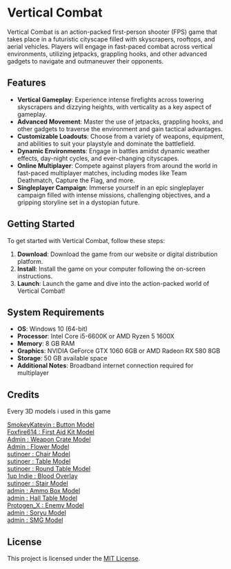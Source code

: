 # Vertical Combat

Vertical Combat is an action-packed first-person shooter (FPS) game that takes place in a futuristic cityscape filled with skyscrapers, rooftops, and aerial vehicles. Players will engage in fast-paced combat across vertical environments, utilizing jetpacks, grappling hooks, and other advanced gadgets to navigate and outmaneuver their opponents.

## Features

- **Vertical Gameplay**: Experience intense firefights across towering skyscrapers and dizzying heights, with verticality as a key aspect of gameplay.
- **Advanced Movement**: Master the use of jetpacks, grappling hooks, and other gadgets to traverse the environment and gain tactical advantages.
- **Customizable Loadouts**: Choose from a variety of weapons, equipment, and abilities to suit your playstyle and dominate the battlefield.
- **Dynamic Environments**: Engage in battles amidst dynamic weather effects, day-night cycles, and ever-changing cityscapes.
- **Online Multiplayer**: Compete against players from around the world in fast-paced multiplayer matches, including modes like Team Deathmatch, Capture the Flag, and more.
- **Singleplayer Campaign**: Immerse yourself in an epic singleplayer campaign filled with intense missions, challenging objectives, and a gripping storyline set in a dystopian future.

## Getting Started

To get started with Vertical Combat, follow these steps:

1. **Download**: Download the game from our website or digital distribution platform.
2. **Install**: Install the game on your computer following the on-screen instructions.
3. **Launch**: Launch the game and dive into the action-packed world of Vertical Combat!

## System Requirements

- **OS**: Windows 10 (64-bit)
- **Processor**: Intel Core i5-6600K or AMD Ryzen 5 1600X
- **Memory**: 8 GB RAM
- **Graphics**: NVIDIA GeForce GTX 1060 6GB or AMD Radeon RX 580 8GB
- **Storage**: 50 GB available space
- **Additional Notes**: Broadband internet connection required for multiplayer

## Credits
Every 3D models i used in this game

[SmokeyKatevin : Button Model](https://www.cgtrader.com/free-3d-models/industrial/other/emergency-button-657362a5-b65e-44ef-a2a1-bd1f20a850ae) <br>
[Foxfire614 : First Aid Kit Model](https://p3dm.ru/files/others/others/20289-aid-kit.html) <br>
[Admin : Weapon Crate Model](https://p3dm.ru/files/others/3812-hangar-crate-full-pallet-.html) <br>
[Admin : Flower Model](https://p3dm.ru/files/others/props/3649-pot-with-flower-.html)  <br>
[sutinoer : Chair Model](https://p3dm.ru/files/furniture/chairs/11660-bar-chair.html)  <br>
[sutinoer : Table Model](https://p3dm.ru/files/furniture/tables/11756-small-table.html)  <br>
[sutinoer : Round Table Model](https://p3dm.ru/files/furniture/tables/11029-vault-roundtable.html)  <br>
[1up Indie : Blood Overlay](https://opengameart.org/content/blood-overlay) <br>
[sutinoer : Stair Model](https://p3dm.ru/files/others/props/10266-stairs.html) <br>
[admin : Ammo Box Model](https://p3dm.ru/files/others/8772-ammo-box-grenade-.html) <br>
[admin : Hall Table Model](https://p3dm.ru/files/furniture/tables/1799-hall-table-.html) <br>
[Protogen_X : Enemy Model](https://www.printables.com/model/648732-angry-cube) <br>
[admin : Soryu Model](https://p3dm.ru/files/characters/sartoons/9982-asuka-langley-soryu.html) <br>
[admin : SMG Model](https://p3dm.ru/files/weapon/submachine-gun/10203-submachine-gun.html) <br>

## License

This project is licensed under the [MIT License](LICENSE).

